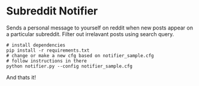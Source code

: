 # Subreddit Notifier

Sends a personal message to yourself on reddit when new posts appear on a particular subreddit. Filter out irrelavant posts using search query.

```
# install dependencies
pip install -r requirements.txt
# change or make a new cfg based on notifier_sample.cfg
# follow instructions in there
python notifier.py --config notifier_sample.cfg
```

And thats it!